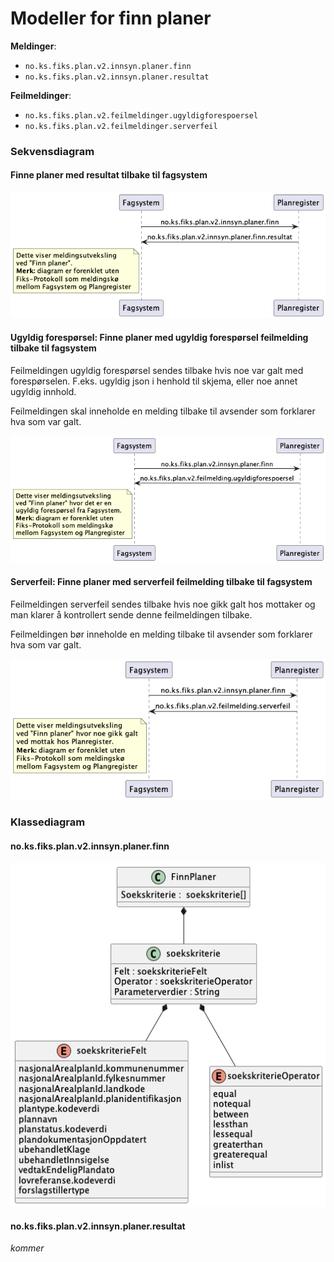 # Modeller for finn planer

**Meldinger**: 
- `no.ks.fiks.plan.v2.innsyn.planer.finn`
- `no.ks.fiks.plan.v2.innsyn.planer.resultat`

**Feilmeldinger**:
- `no.ks.fiks.plan.v2.feilmeldinger.ugyldigforespoersel`
- `no.ks.fiks.plan.v2.feilmeldinger.serverfeil` 

### Sekvensdiagram

#### Finne planer med resultat tilbake til fagsystem

![sekvensdiagram](sekvensdiagram-meldingsutveksling.png)

#### Ugyldig forespørsel: Finne planer med ugyldig forespørsel feilmelding tilbake til fagsystem

Feilmeldingen ugyldig forespørsel sendes tilbake hvis noe var galt med forespørselen. 
F.eks. ugyldig json i henhold til skjema, eller noe annet ugyldig innhold.

Feilmeldingen skal inneholde en melding tilbake til avsender som forklarer hva som var galt.

![sekvensdiagram](sekvensdiagram-ugyldigforespoersel.png)

#### Serverfeil: Finne planer med serverfeil feilmelding tilbake til fagsystem

Feilmeldingen serverfeil sendes tilbake hvis noe gikk galt hos mottaker og man klarer å kontrollert sende denne feilmeldingen tilbake.

Feilmeldingen bør inneholde en melding tilbake til avsender som forklarer hva som var galt.


![sekvensdiagram](sekvensdiagram-serverfeil.png)

### Klassediagram
#### no.ks.fiks.plan.v2.innsyn.planer.finn

![inn-melding](inn-melding.png)

#### no.ks.fiks.plan.v2.innsyn.planer.resultat

*kommer*